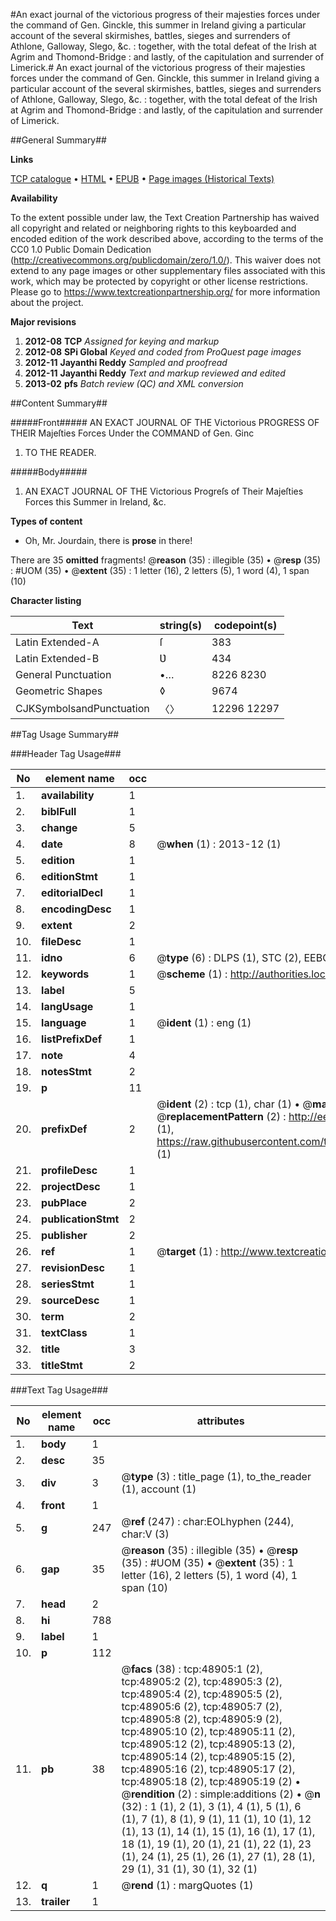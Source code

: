#An exact journal of the victorious progress of their majesties forces under the command of Gen. Ginckle, this summer in Ireland giving a particular account of the several skirmishes, battles, sieges and surrenders of Athlone, Galloway, Slego, &c. : together, with the total defeat of the Irish at Agrim and Thomond-Bridge : and lastly, of the capitulation and surrender of Limerick.#
An exact journal of the victorious progress of their majesties forces under the command of Gen. Ginckle, this summer in Ireland giving a particular account of the several skirmishes, battles, sieges and surrenders of Athlone, Galloway, Slego, &c. : together, with the total defeat of the Irish at Agrim and Thomond-Bridge : and lastly, of the capitulation and surrender of Limerick.

##General Summary##

**Links**

[TCP catalogue](http://www.ota.ox.ac.uk/tcp/)  • 
[HTML](http://tei.it.ox.ac.uk/tcp/Texts-HTML/free/A38/A38926.html)  • 
[EPUB](http://tei.it.ox.ac.uk/tcp/Texts-EPUB/free/A38/A38926.epub) • 
[Page images (Historical Texts)](https://historicaltexts.jisc.ac.uk/eebo-11773604e)

**Availability**

To the extent possible under law, the Text Creation Partnership has waived all copyright and related or neighboring rights to this keyboarded and encoded edition of the work described above, according to the terms of the CC0 1.0 Public Domain Dedication (http://creativecommons.org/publicdomain/zero/1.0/). This waiver does not extend to any page images or other supplementary files associated with this work, which may be protected by copyright or other license restrictions. Please go to https://www.textcreationpartnership.org/ for more information about the project.

**Major revisions**

1. __2012-08__ __TCP__ *Assigned for keying and markup*
1. __2012-08__ __SPi Global__ *Keyed and coded from ProQuest page images*
1. __2012-11__ __Jayanthi Reddy__ *Sampled and proofread*
1. __2012-11__ __Jayanthi Reddy__ *Text and markup reviewed and edited*
1. __2013-02__ __pfs__ *Batch review (QC) and XML conversion*

##Content Summary##

#####Front#####
AN EXACT JOURNAL OF THE Victorious PROGRESS OF THEIR Majeſties Forces Under the COMMAND of Gen. Ginc
1. TO THE READER.

#####Body#####

1. AN EXACT JOURNAL OF THE Victorious Progreſs of Their Majeſties Forces this Summer in Ireland, &c.

**Types of content**

  * Oh, Mr. Jourdain, there is **prose** in there!

There are 35 **omitted** fragments! 
 @__reason__ (35) : illegible (35)  •  @__resp__ (35) : #UOM (35)  •  @__extent__ (35) : 1 letter (16), 2 letters (5), 1 word (4), 1 span (10)

**Character listing**


|Text|string(s)|codepoint(s)|
|---|---|---|
|Latin Extended-A|ſ|383|
|Latin Extended-B|Ʋ|434|
|General Punctuation|•…|8226 8230|
|Geometric Shapes|◊|9674|
|CJKSymbolsandPunctuation|〈〉|12296 12297|

##Tag Usage Summary##

###Header Tag Usage###

|No|element name|occ|attributes|
|---|---|---|---|
|1.|__availability__|1||
|2.|__biblFull__|1||
|3.|__change__|5||
|4.|__date__|8| @__when__ (1) : 2013-12 (1)|
|5.|__edition__|1||
|6.|__editionStmt__|1||
|7.|__editorialDecl__|1||
|8.|__encodingDesc__|1||
|9.|__extent__|2||
|10.|__fileDesc__|1||
|11.|__idno__|6| @__type__ (6) : DLPS (1), STC (2), EEBO-CITATION (1), OCLC (1), VID (1)|
|12.|__keywords__|1| @__scheme__ (1) : http://authorities.loc.gov/ (1)|
|13.|__label__|5||
|14.|__langUsage__|1||
|15.|__language__|1| @__ident__ (1) : eng (1)|
|16.|__listPrefixDef__|1||
|17.|__note__|4||
|18.|__notesStmt__|2||
|19.|__p__|11||
|20.|__prefixDef__|2| @__ident__ (2) : tcp (1), char (1)  •  @__matchPattern__ (2) : ([0-9\-]+):([0-9IVX]+) (1), (.+) (1)  •  @__replacementPattern__ (2) : http://eebo.chadwyck.com/downloadtiff?vid=$1&page=$2 (1), https://raw.githubusercontent.com/textcreationpartnership/Texts/master/tcpchars.xml#$1 (1)|
|21.|__profileDesc__|1||
|22.|__projectDesc__|1||
|23.|__pubPlace__|2||
|24.|__publicationStmt__|2||
|25.|__publisher__|2||
|26.|__ref__|1| @__target__ (1) : http://www.textcreationpartnership.org/docs/. (1)|
|27.|__revisionDesc__|1||
|28.|__seriesStmt__|1||
|29.|__sourceDesc__|1||
|30.|__term__|2||
|31.|__textClass__|1||
|32.|__title__|3||
|33.|__titleStmt__|2||


###Text Tag Usage###

|No|element name|occ|attributes|
|---|---|---|---|
|1.|__body__|1||
|2.|__desc__|35||
|3.|__div__|3| @__type__ (3) : title_page (1), to_the_reader (1), account (1)|
|4.|__front__|1||
|5.|__g__|247| @__ref__ (247) : char:EOLhyphen (244), char:V (3)|
|6.|__gap__|35| @__reason__ (35) : illegible (35)  •  @__resp__ (35) : #UOM (35)  •  @__extent__ (35) : 1 letter (16), 2 letters (5), 1 word (4), 1 span (10)|
|7.|__head__|2||
|8.|__hi__|788||
|9.|__label__|1||
|10.|__p__|112||
|11.|__pb__|38| @__facs__ (38) : tcp:48905:1 (2), tcp:48905:2 (2), tcp:48905:3 (2), tcp:48905:4 (2), tcp:48905:5 (2), tcp:48905:6 (2), tcp:48905:7 (2), tcp:48905:8 (2), tcp:48905:9 (2), tcp:48905:10 (2), tcp:48905:11 (2), tcp:48905:12 (2), tcp:48905:13 (2), tcp:48905:14 (2), tcp:48905:15 (2), tcp:48905:16 (2), tcp:48905:17 (2), tcp:48905:18 (2), tcp:48905:19 (2)  •  @__rendition__ (2) : simple:additions (2)  •  @__n__ (32) : 1 (1), 2 (1), 3 (1), 4 (1), 5 (1), 6 (1), 7 (1), 8 (1), 9 (1), 11 (1), 10 (1), 12 (1), 13 (1), 14 (1), 15 (1), 16 (1), 17 (1), 18 (1), 19 (1), 20 (1), 21 (1), 22 (1), 23 (1), 24 (1), 25 (1), 26 (1), 27 (1), 28 (1), 29 (1), 31 (1), 30 (1), 32 (1)|
|12.|__q__|1| @__rend__ (1) : margQuotes (1)|
|13.|__trailer__|1||
